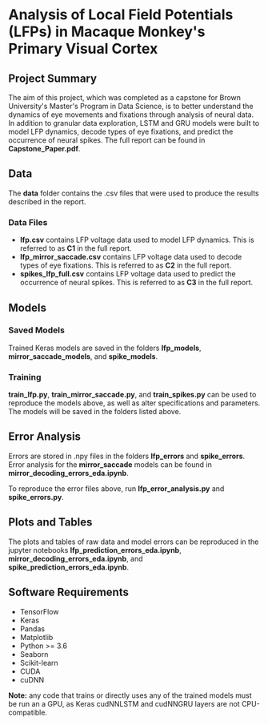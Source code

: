 # Analysis of Local Field Potentials (LFPs) in Macaque Monkey's Primary Visual Cortex
## Project Summary
The aim of this project, which was completed as a capstone for Brown University's Master's Program in Data Science, is to better understand the dynamics of eye movements and fixations through analysis of neural data. In addition to granular data exploration, LSTM and GRU models were built to model LFP dynamics, decode types of eye fixations, and predict the occurrence of neural spikes. The full report can be found in **Capstone_Paper.pdf**.
## Data
The **data** folder contains the .csv files that were used to produce the results described in the report.
### Data Files
* **lfp.csv** contains LFP voltage data used to model LFP dynamics. This is referred to as **C1** in the full report.
* **lfp_mirror_saccade.csv** contains LFP voltage data used to decode types of eye fixations. This is referred to as **C2** in the full report.
* **spikes_lfp_full.csv** contains LFP voltage data used to predict the occurrence of neural spikes. This is referred to as **C3** in the full report.
## Models
### Saved Models
Trained Keras models are saved in the folders **lfp_models**, **mirror_saccade_models**, and **spike_models**.
### Training
**train_lfp.py**, **train_mirror_saccade.py**, and **train_spikes.py** can be used to reproduce the models above, as well as alter specifications and parameters. The models will be saved in the folders listed above.
## Error Analysis
Errors are stored in .npy files in the folders **lfp_errors** and **spike_errors**. Error analysis for the **mirror_saccade** models can be found in **mirror_decoding_errors_eda.ipynb**. 

To reproduce the error files above, run **lfp_error_analysis.py** and **spike_errors.py**.
## Plots and Tables
The plots and tables of raw data and model errors can be reproduced in the jupyter notebooks **lfp_prediction_errors_eda.ipynb**, **mirror_decoding_errors_eda.ipynb**, and **spike_prediction_errors_eda.ipynb**.

## Software Requirements
* TensorFlow
* Keras
* Pandas
* Matplotlib
* Python >= 3.6
* Seaborn
* Scikit-learn
* CUDA
* cuDNN

**Note:** any code that trains or directly uses any of the trained models must be run an a GPU, as Keras cudNNLSTM and cudNNGRU layers are not CPU-compatible.
